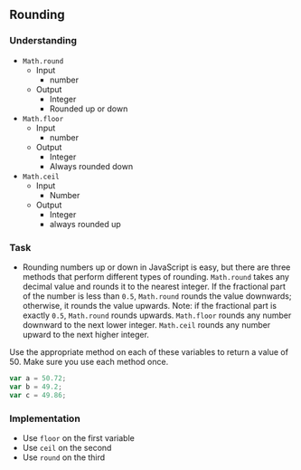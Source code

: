 ## Rounding

### Understanding
- `Math.round`
  + Input
    * number
  + Output
    * Integer
    * Rounded up or down
- `Math.floor`
  + Input
    * number
  + Output
    * Integer
    * Always rounded down
- `Math.ceil`
  + Input
    * Number
  + Output
    * Integer
    * always rounded up

### Task
- Rounding numbers up or down in JavaScript is easy, but there are three methods that perform different types of rounding. `Math.round` takes any decimal value and rounds it to the nearest integer. If the fractional part of the number is less than `0.5`, `Math.round` rounds the value downwards; otherwise, it rounds the value upwards. Note: if the fractional part is exactly `0.5`, `Math.round` rounds upwards. `Math.floor` rounds any number downward to the next lower integer. `Math.ceil` rounds any number upward to the next higher integer.

Use the appropriate method on each of these variables to return a value of 50. Make sure you use each method once.

```js
var a = 50.72;
var b = 49.2;
var c = 49.86;
```

### Implementation
- Use `floor` on the first variable
- Use `ceil` on the second
- Use `round` on the third